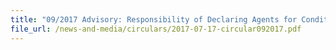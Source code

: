 ```yaml
---
title: "09/2017 Advisory: Responsibility of Declaring Agents for Conditions issued in Cargo Clearance Permits"
file_url: /news-and-media/circulars/2017-07-17-circular092017.pdf
---
```

